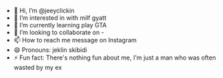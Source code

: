 - 👋 Hi, I’m @jeeyclickin
- 👀 I’m interested in with milf gyatt
- 🌱 I’m currently learning play GTA
- 💞️ I’m looking to collaborate on -
- 📫 How to reach me message on Instagram 
- 😄 Pronouns: jeklin skibidi 
- ⚡ Fun fact: There's nothing fun about me, I'm just a man who was often wasted by my ex

<!---
jeeyclickin/jeeyclickin is a ✨ special ✨ repository because its `README.md` (this file) appears on your GitHub profile.
You can click the Preview link to take a look at your changes.
--->
